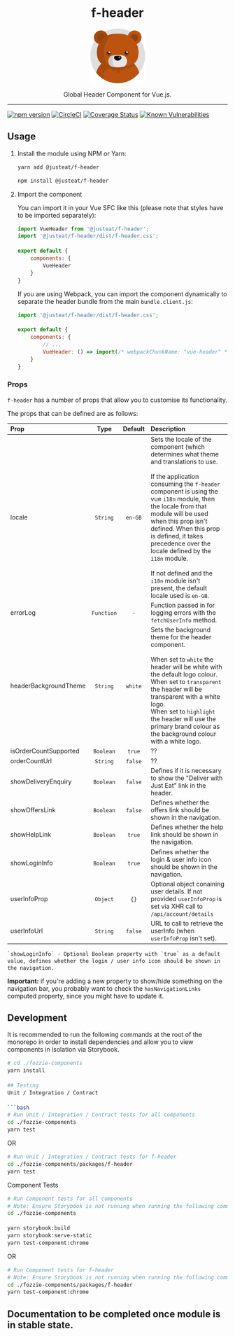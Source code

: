 <div style="text-align: center">

# f-header

<img width="125" alt="Fozzie Bear" src="../../../../bear.png" />

Global Header Component for Vue.js.

</div>

---

[![npm version](https://badge.fury.io/js/%40justeat%2Ff-header.svg)](https://badge.fury.io/js/%40justeat%2Ff-header)
[![CircleCI](https://circleci.com/gh/justeat/fozzie-components.svg?style=svg)](https://circleci.com/gh/justeat/workflows/fozzie-components)
[![Coverage Status](https://coveralls.io/repos/github/justeat/f-header/badge.svg)](https://coveralls.io/github/justeat/f-header)
[![Known Vulnerabilities](https://snyk.io/test/github/justeat/f-header/badge.svg?targetFile=package.json)](https://snyk.io/test/github/justeat/f-header?targetFile=package.json)


## Usage

1.  Install the module using NPM or Yarn:

    ```bash
    yarn add @justeat/f-header
    ```

    ```bash
    npm install @justeat/f-header
    ```

2.  Import the component

    You can import it in your Vue SFC like this (please note that styles have to be imported separately):

    ```JavaScript
    import VueHeader from '@justeat/f-header';
    import '@justeat/f-header/dist/f-header.css';

    export default {
        components: {
            VueHeader
        }
    }
    ```

    If you are using Webpack, you can import the component dynamically to separate the header bundle from the main `bundle.client.js`:

    ```JavaScript
    import '@justeat/f-header/dist/f-header.css';

    export default {
        components: {
            // ...
            VueHeader: () => import(/* webpackChunkName: "vue-header" */ '@justeat/f-header')
        }
    }

    ```


### Props

`f-header` has a number of props that allow you to customise its functionality.

The props that can be defined are as follows:

| Prop                      | Type          | Default | Description |
| :---                      |     :---:     |  :---:  | :---        |
| locale                    | `String`      | `en-GB` | Sets the locale of the component (which determines what theme and translations to use.<br><br>If the application consuming the `f-header` component is using the vue `i18n` module, then the locale from that module will be used when this prop isn't defined. When this prop is defined, it takes precedence over the locale defined by the `i18n` module.<br><br>If not defined and the `i18n` module isn't present, the default locale used is `en-GB`.|
| errorLog                  | `Function`    | `-`    | Function passed in for logging errors with the `fetchUserInfo` method. |
| headerBackgroundTheme     | `String`      | `white` | Sets the background theme for the header component.<br><br>When set to `white` the header will be white with the default logo colour.<br>When set to `transparent` the header will be transparent with a white logo.<br>When set to `highlight` the header will use the primary brand colour as the background colour with a white logo. |
| isOrderCountSupported     | `Boolean`     | `true` | ?? |
| orderCountUrl             | `String`      | `false` | ?? |
| showDeliveryEnquiry       | `Boolean`     | `false` | Defines if it is necessary to show the "Deliver with Just Eat" link in the header. |
| showOffersLink            | `Boolean`     | `false` | Defines whether the offers link should be shown in the navigation. |
| showHelpLink              | `Boolean`     | `true` | Defines whether the help link should be shown in the navigation. |
| showLoginInfo             | `Boolean`     | `true` | Defines whether the login & user info icon should be shown in the navigation. |
| userInfoProp              | `Object`      | `{}`     | Optional object conaining user details. If not provided `userInfoProp` is set via XHR call to `/api/account/details` |
| userInfoUrl               | `String`      | `false` | URL to call to retrieve the userInfo (when `userInfoProp` isn't set). |


    `showLoginInfo` - Optional Boolean property with `true` as a default value, defines whether the login / user info icon should be shown in the navigation.

**Important:** if you're adding a new property to show/hide something on the navigation bar, you probably want to check the `hasNavigationLinks` computed property, since you might have to update it.

## Development
It is recommended to run the following commands at the root of the monorepo in order to install dependencies and allow you to view components in isolation via Storybook.

```bash
# cd ./fozzie-components
yarn install

## Testing
Unit / Integration / Contract

```bash
# Run Unit / Integration / Contract tests for all components
cd ./fozzie-components
yarn test
```

OR

```bash
# Run Unit / Integration / Contract tests for f-header
cd ./fozzie-components/packages/f-header
yarn test
```

Component Tests
```bash
# Run Component tests for all components
# Note: Ensure Storybook is not running when running the following commands
cd ./fozzie-components

yarn storybook:build
yarn storybook:serve-static
yarn test-component:chrome
```

OR

```bash
# Run Component tests for f-header
# Note: Ensure Storybook is not running when running the following commands
cd ./fozzie-components/packages/f-header
yarn test-component:chrome
```

## Documentation to be completed once module is in stable state.
